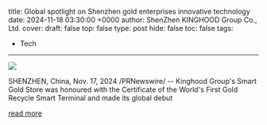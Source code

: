 title: Global spotlight on Shenzhen gold enterprises innovative technology
date: 2024-11-18 03:30:00 +0000
author: ShenZhen KINGHOOD Group Co., Ltd.
cover: 
draft: false
top: false
type: post
hide: false
toc: false
tags:
  - Tech
---

![](https://bloximages.newyork1.vip.townnews.com/news-journal.com/content/tncms/assets/v3/editorial/e/c2/ec26983c-c7d6-5e95-a144-079c01568828/673ab84d58a37.image.jpg?crop=1379%2C724%2C0%2C97&resize=438%2C230&order=crop%2Cresize)

SHENZHEN, China, Nov. 17, 2024 /PRNewswire/ -- Kinghood Group's Smart Gold Store was honoured with the Certificate of the World's First Gold Recycle Smart Terminal and made its global debut

[read more](https://curated.tncontentexchange.com/partners/pr_newswire/industry/jewelry/global-spotlight-on-shenzhen-gold-enterprises-innovative-technology/article_bc45e5e1-72c3-5e0e-be24-704a7e39b2b3.html)
